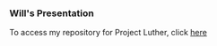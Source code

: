 ### Will's Presentation

To access my repository for Project Luther, click [here](https://github.com/stokvis4/projectLutherGit)
